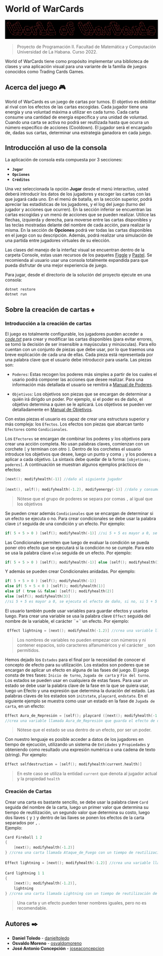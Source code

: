 # World of WarCards

![World Of WarCards Logo](WorldofWarCards.png)

>Proyecto de Programación II. Facultad de Matemática y Computación Universidad de La Habana. Curso 2022.

World of WarCards tiene como propósito implementar una biblioteca de clases y una aplicación visual para una variante de la familia de juegos conocidos como Trading Cards Games.

## Acerca del juego 🎮

World of WarCards es un juego de cartas por turnos. El objetivo es debilitar al rival con los efectos de las cartas escogidas. Cada jugador tiene una energía y una voluntad máxima a utilizar en cada turno. Cada carta consume una cantidad de energía específica y una unidad de voluntad. Cuando una carta se activa no podrá ser reutlizada hasta que ocurra un número específico de acciones (Cooldown). El jugador será el encargado de, dadas sus cartas, determinar una estrategia ganadora en cada juego.

## Introducción al uso de la consola

La aplicación de consola esta compuesta por 3 secciones:

- **`Jugar`**
- **`Opciones`**
- **`Créditos`**

Una vez seleccionada la opción **Jugar** desde el menú interactivo, usted deberá introducir los datos de los jugadores y escoger las cartas con las que jugará cada uno. En el menú de batalla, en la sección superior, podrá apreciar las estadísticas de los jugadores, y el log del juego (turno del jugador y acciones que ocurren). En la sección inferior se encuentran las cartas escogidas y un menú de acciones que se pueden  realizar. Utilice las flechas, izquierda y derecha, para moverse entre las cartas disponibles  y las teclas mostradas delante del nombre de cada acción, para realizar la misma. En la sección de **Opciones** podrá ver todas las cartas disponibles en el juego con su descripción. Además, podrá realizar una simulación de una partida entre jugadores virtuales de su elección.

Las clases del manejo de la interfaz visual se encuentran dentro de la carpeta Console, estas usan recursos de los paquetes [Figgle](https://github.com/drewnoakes/figgle) y [Pastel](https://github.com/silkfire/Pastel). Se recomienda al usuario usar una consola totalmente expandida para que pueda disfrutar de una mejor experiencia de juego.

Para jugar, desde el directorio de la solución del proyecto ejecute en una consola:

```c#
dotnet restore
dotnet run
```

## Sobre la creación de cartas ♠️

### Introducción a la creación de cartas

El juego es totalmente configurable, los jugadores pueden acceder a [*code.txt*](Program/code.txt) para crear y modificar las cartas disponibles (para evitar errores, se tomó la decisión de ser insensible a mayúsculas y minúsculas). Para ello cuentan con un conjunto de piezas que debe usar, por lo que traemos una breve explicación de cada una de ellas.
Cada pieza está representada por una palabra clave que el usuario debe introduccir para usarla. Las piezas son:

- `Poderes`: Estas recogen los poderes más simples a partir de los cuales el usario podrá componer las acciones que desee realizar. Para una información más detallada el usuario se remitirá a [Manual de Poderes](ManualPoderes.md).
  
- `Objetivos`: Los objetivos son piezas que se encargan de determinar a quién irá dirigdo un poder. Por ejemplo, si el poder es de daño, el objetivo determina a quien se le aplicará. Los objetivos se pueden ver detalladamente en [Manual de Objetivos](ManualObjetivos.md).

Con estas piezas el usuario es capaz de crear una estructura superior y más compleja: los `Efectos`. Los efectos son piezas que abarcan tanto `Efectores` como `Condicionales`.

Los `Efectores` se encargan de combinar los poderes y los objetivos para crear una acción completa. No usan palabras claves, comienzan con un corchete `[` y terminan con otro `]`. Dentro de los corchetes el usuario introduce los objetivos que desee, luego un punto y coma `;` y los poderes a aplicar a cada objetivo. La sintaxis debe quedar de la forma: `[objetivos; poderes]`.
A continuación se muestran algunos ejemplos prácticos de efectos:

```c++
[next(); modifyhealth(-1)] //daño al siguiente jugador

[next(), self(); modifyhealth(-1.2), modifyenergy(-1)] //daño y consumo de energia al siguiente jugador y a si mismo 
```

>Nótese que el grupo de poderes se separa por comas `,` al igual que los objetivos

Se pueden crear además `Condicionales` que se encargan de determinar si un efecto se ejecuta o no. Para crear condicionales se debe usar la palabra clave `if` seguida de una condición y un efecto. Por ejemplo:

```c++
if( 5 + 5 > 0 ) [self(); modifyhealth(-1)] //si 5 + 5 es mayor a 0, se ejecuta el efecto
```

Las Condicionales permiten que luego de evaluar la condición se pueda poner otro efecto que se ejecutará si la condición no se cumple. Para esto se usa la palabra clave `else` seguida de un efecto. Por ejemplo:

```c++
if( 5 + 5 > 0 ) [self(); modifyhealth(-1)] else [self(); modifyhealth(1)] //si 5 + 5 es mayor a 0, se ejecuta el efecto de daño, si no, se ejecuta el efecto de curación
```

Y además se pueden crear Condicionales anidadas. Por ejemplo:

```c++
if( 5 + 5 > 0 ) [self(); modifyhealth(-1)] 
else if( 5 + 5 < 0 ) [self(); modifyhealth(1)] 
else if ( true && false) [self(); modifyhealth(2)] 
else [self(); modifyhealth(3)]
//si 5 + 5 es mayor a 0, se ejecuta el efecto de daño, si no, si 5 + 5 es menor a 0, se ejecuta el efecto de curación, si no, si true y false es verdadero, se ejecuta el efecto de curación de 2, si no, se ejecuta el efecto de curación de 3
```

El usuario también puede usar variables para guardar efectos y usarlos luego. Para crear una variable se usa la palabra clave `Effect` seguida del nombre de la variable, el carácter ¨=¨ un efecto. Por ejemplo:

```c++
 Effect lightning = [next(); modifyhealth(-1.2)] //crea una variable llamada lightning que guarda el efecto de daño al siguiente jugador
```

>Los nombres de variables no pueden empezar con números y ni contener espacios, solo caracteres alfanuméricos y el carácter `_` son permitidos.

Hemos dejado los `Estados` para el final por la necesidad de conocer el concepto de efecto para su utilización. Los estados son poderes que se encargan de aplicar un efecto en alguna de las fases del juego. El juego consta de tres fases: `Inicio de turno`, `Jugada de carta` y `Fin del turno`. Los estados se pueden usar en cualquiera de estas fases. Para usar un estado se debe usar la palabra clave de la fase en la que se quiera usar, luego un Efecto y una expresión que determina la duración del estado.
Las palabras claves de los estados son `initstate`, `playcard`, `endstate`. En el siguiente ejemplo se muestra como usar un estado en la fase de `Jugada de carta`, en un efecto:

```c++
Effect Aura_de_Represión = [self(); playcard ([next(); modifyhealth(-1.5)]; 2)];
//crea una variable llamada Aura_de_Represión que guarda el efecto de daño al siguiente jugador, en la fase de jugada de carta del jugador actual, con una duración de 2 turnos
```

> Nótese que el estado se usa dentro de un efecto, por ser un poder.

Con nuestro lenguaje es posible acceder a datos de los jugadores en tiempo de ejecución, utilizando un sistema de `Entidades` y `Propiedades` y obteniendo como resultado una expresión numérica o una cadena de texto (string). Por ejemplo:

```c++
Effect selfdestruction = [self(); modifyhealth(current.health)]
```

> En este caso se utiliza la entidad `current` que denota al jugador actual y la propiedad `health`

### Creación de Cartas

Crear una carta es bastante sencillo, se debe usar la palabra clave `Card` seguida del nombre de la carta,
luego un primer valor que determina su tiempo de reutilización, un segundo valor que determina su costo, luego dos llaves `{` y `}` y dentro de las llaves se ponen los efectos de la carta separados por `,` .  
Ejemplo:

```c++
Card Fireball 1 2 
{ 
    [next(); modifyhealth(-1.2)] 
} //crea una carta llamada Ataque_de_Fuego con un tiempo de reutilización de 1 turnos, un costo de 2, y un efecto de daño al siguiente jugador

Effect lightning = [next(); modifyhealth(-1.2)] //crea una variable llamada lightning que guarda el efecto de daño al siguiente jugador

Card lightning 1 1 
{ 
    [next(); modifyhealth(-1.2)],
    lightning 
} //crea una carta llamada Lightning con un tiempo de reutilización de 1 turnos, un costo de 1, y un efecto de daño al siguiente jugador
```

> Una carta y un efecto pueden tener nombres iguales, pero no es recomendable.

## Autores ✒️

- **Daniel Toledo** - [danieltoledo](https://github.com/Phann020126)
- **Osvaldo Moreno** - [osvaldomoreno](https://github.com/Val020213)
- **José Antonio Concepción** - [joseaconcepcion](https://github.com/JoseAConcepcion)
